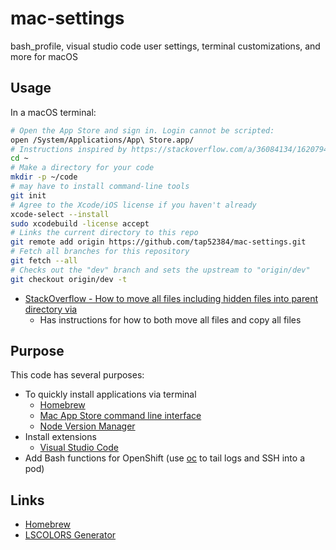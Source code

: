 # mac-settings

bash_profile, visual studio code user settings, terminal customizations, and
more for macOS

## Usage

In a macOS terminal:

```bash
# Open the App Store and sign in. Login cannot be scripted:
open /System/Applications/App\ Store.app/
# Instructions inspired by https://stackoverflow.com/a/36084134/1620794
cd ~
# Make a directory for your code
mkdir -p ~/code
# may have to install command-line tools
git init
# Agree to the Xcode/iOS license if you haven't already
xcode-select --install
sudo xcodebuild -license accept
# Links the current directory to this repo
git remote add origin https://github.com/tap52384/mac-settings.git
# Fetch all branches for this repository
git fetch --all
# Checks out the "dev" branch and sets the upstream to "origin/dev"
git checkout origin/dev -t
```

- [StackOverflow - How to move all files including hidden files into parent directory via](https://stackoverflow.com/a/20192079/1620794)
  - Has instructions for how to both move all files and copy all files

## Purpose

This code has several purposes:

- To quickly install applications via terminal
  - [Homebrew](https://brew.sh/)
  - [Mac App Store command line interface](https://github.com/mas-cli/mas)
  - [Node Version Manager](https://github.com/creationix/nvm)
- Install extensions
  - [Visual Studio Code](https://code.visualstudio.com/)
- Add Bash functions for OpenShift (use [oc](https://docs.openshift.com/container-platform/4.7/cli_reference/openshift_cli/developer-cli-commands.html) to
tail logs and SSH into a pod)

## Links

- [Homebrew](https://brew.sh/)
- [LSCOLORS Generator](https://geoff.greer.fm/lscolors/)
